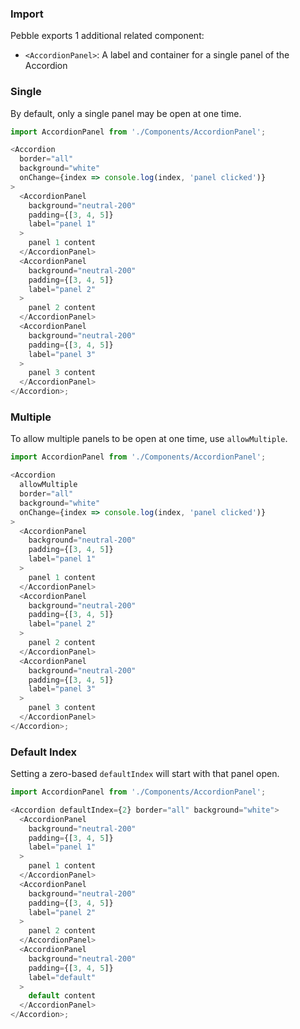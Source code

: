 ### Import

Pebble exports 1 additional related component:

- `<AccordionPanel>`: A label and container for a single panel of the Accordion

### Single

By default, only a single panel may be open at one time.

```js
import AccordionPanel from './Components/AccordionPanel';

<Accordion
  border="all"
  background="white"
  onChange={index => console.log(index, 'panel clicked')}
>
  <AccordionPanel
    background="neutral-200"
    padding={[3, 4, 5]}
    label="panel 1"
  >
    panel 1 content
  </AccordionPanel>
  <AccordionPanel
    background="neutral-200"
    padding={[3, 4, 5]}
    label="panel 2"
  >
    panel 2 content
  </AccordionPanel>
  <AccordionPanel
    background="neutral-200"
    padding={[3, 4, 5]}
    label="panel 3"
  >
    panel 3 content
  </AccordionPanel>
</Accordion>;
```

### Multiple

To allow multiple panels to be open at one time, use `allowMultiple`.

```js
import AccordionPanel from './Components/AccordionPanel';

<Accordion
  allowMultiple
  border="all"
  background="white"
  onChange={index => console.log(index, 'panel clicked')}
>
  <AccordionPanel
    background="neutral-200"
    padding={[3, 4, 5]}
    label="panel 1"
  >
    panel 1 content
  </AccordionPanel>
  <AccordionPanel
    background="neutral-200"
    padding={[3, 4, 5]}
    label="panel 2"
  >
    panel 2 content
  </AccordionPanel>
  <AccordionPanel
    background="neutral-200"
    padding={[3, 4, 5]}
    label="panel 3"
  >
    panel 3 content
  </AccordionPanel>
</Accordion>;
```

### Default Index

Setting a zero-based `defaultIndex` will start with that panel open.

```js
import AccordionPanel from './Components/AccordionPanel';

<Accordion defaultIndex={2} border="all" background="white">
  <AccordionPanel
    background="neutral-200"
    padding={[3, 4, 5]}
    label="panel 1"
  >
    panel 1 content
  </AccordionPanel>
  <AccordionPanel
    background="neutral-200"
    padding={[3, 4, 5]}
    label="panel 2"
  >
    panel 2 content
  </AccordionPanel>
  <AccordionPanel
    background="neutral-200"
    padding={[3, 4, 5]}
    label="default"
  >
    default content
  </AccordionPanel>
</Accordion>;
```
